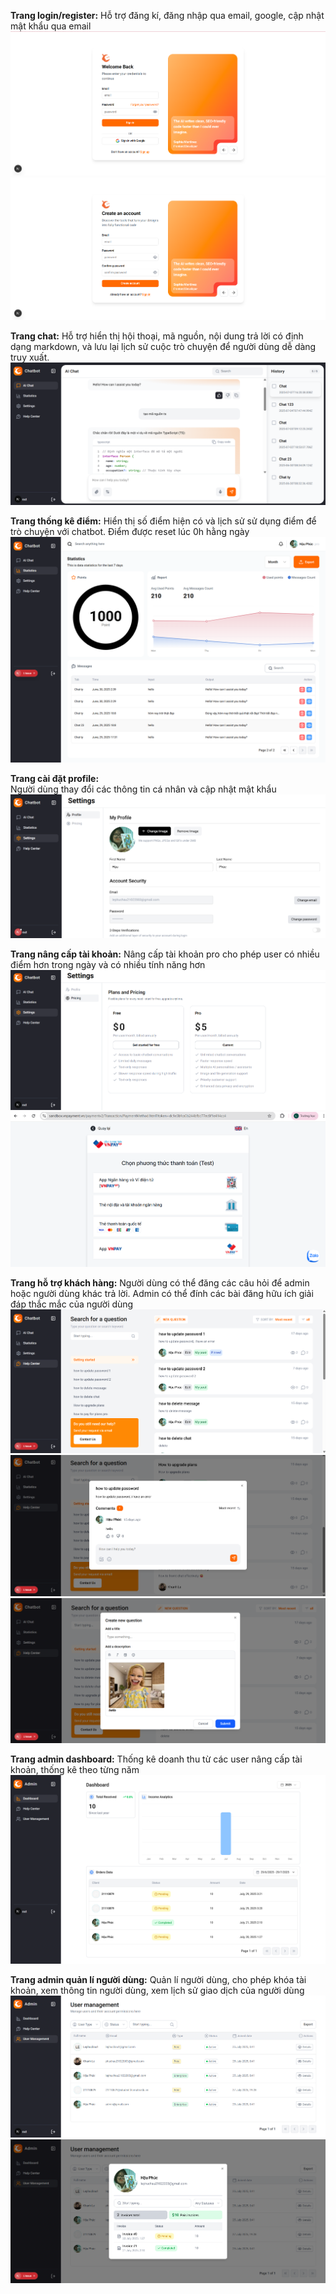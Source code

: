 **Trang login/register:**
Hỗ trợ đăng kí, đăng nhập qua email, google, cập nhật mật khẩu qua email 
![topdev](./images/login.png)
![topdev](./images/register.png)

**Trang chat:**
Hỗ trợ hiển thị hội thoại, mã nguồn, nội dung trả lời có định dạng markdown, và lưu lại lịch sử cuộc trò chuyện để người dùng dễ dàng truy xuất.
![alt text](./images/chat-page.png)

**Trang thống kê điểm:**  Hiển thị số điểm hiện có và lịch sử sử dụng điểm để trò chuyện với chatbot. Điểm được reset lúc 0h hằng ngày
![alt text](./images/statistic-page.png)

**Trang cài đặt profile:**  
Người dùng thay đổi các thông tin cá nhân và cập nhật mật khẩu
![alt text](./images/settings-profile.png)

**Trang nâng cấp tài khoản:**
Nâng cấp tài khoản pro cho phép user có nhiều điểm hơn trong ngày và có nhiều tính năng hơn
![alt text](./images/settings-pricing.png)
![alt text](./images/payment.png)

**Trang hỗ trợ khách hàng:**
Người dùng có thể đăng các câu hỏi để admin hoặc người dùng khác trả lời. Admin có thể đính các bài đăng hữu ích giải đáp thắc mắc của người dùng
![alt text](./images/Q&A.png)
![alt text](./images/detail-Q&A.png)
![alt text](./images/create-question.png)

**Trang admin dashboard:**
Thống kê doanh thu từ các user nâng cấp tài khoản, thống kê theo từng năm
![alt text](./images/admin-dashboard.png)

**Trang admin quản lí người dùng:**
Quản lí người dùng, cho phép khóa tài khoản, xem thông tin người dùng, xem lịch sử giao dịch của người dùng
![alt text](./images/admin-user-management.png)
![alt text](./images/admin-user-details.png)
